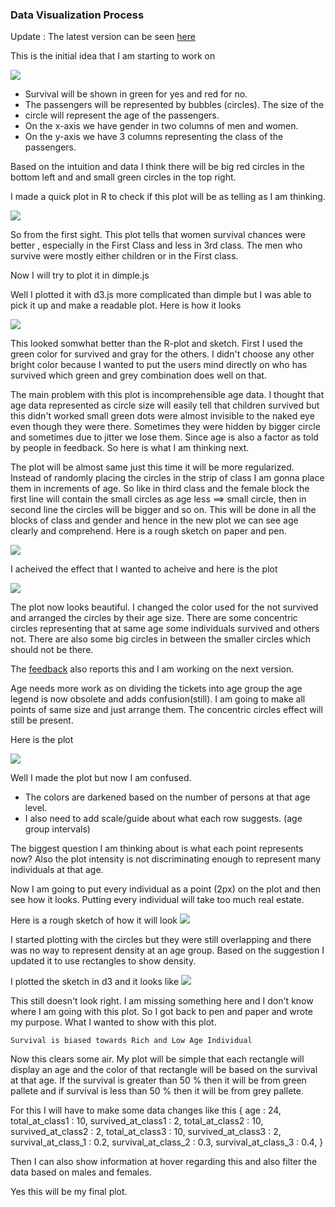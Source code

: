 ### Data Visualization Process

Update : The latest version can be seen [here](https://rawgit.com/avs20/DataVisualization/master/index_2.html)


This is the initial idea that I am starting to work on

![](versions/sketch_v1.jpg)

* Survival will be shown in green for yes and red for no.
* The passengers will be represented by bubbles (circles). The size of the 
* circle will represent the age of the passengers.
* On the x-axis we have gender in two columns of men and women.
* On the y-axis we have 3 columns representing the class of the passengers.

Based on the intuition and data I think there will be big red circles in the
bottom left and and small green circles in the top right.

I made a quick plot in R to check if this plot will be as telling as I am thinking.

![](versions/testplot_v1.png)

So from the first sight. This plot tells that women survival chances were better
, especially in the First Class and less in 3rd class. The men who survive
were mostly either children or in the First class.

Now I will try to plot it in dimple.js

Well I plotted it with d3.js  more complicated than dimple but I was able to 
pick it up and make a readable plot. Here is how it looks

![](versions/plot_v1.png)

This looked somwhat better than the R-plot and sketch. First I used the green
color for survived and gray for the others. I didn't choose any other bright 
color because I wanted to put the users mind directly on who has survived which
green and grey combination does well on that.

The main problem with this plot is incomprehensible age data. I thought that
age data represented as circle size will easily tell that children survived 
but this didn't worked small green dots were almost invisible to the naked eye 
even though they were there. Sometimes they were hidden by bigger circle and 
sometimes due to jitter we lose them. Since age is also a factor as told by 
people in feedback. So here is what I am thinking next. 

The plot will be almost same just this time it will be more regularized.
Instead of randomly placing the circles in the strip of class I am gonna place 
them in increments of age. So like in third class and the female block the first
line will contain the small circles as age less ==> small circle, then in second
line the circles will be bigger and so on. This will be done in all the blocks
of class and gender and hence in the new plot we can see age clearly and 
comprehend.
Here is a rough sketch on paper and pen.

![](versions/sketch_v2.png)

I acheived the effect that I wanted to acheive and here is the plot

![](versions/plot_v2.png)

The plot now looks beautiful. I changed the color used for the not survived and 
arranged the circles by their age size. There are some concentric circles
representing that at same age some individuals survived and others not. There
are also some big circles in between the smaller circles which should not be 
there. 

The [feedback](Feedback.md) also reports this and I am working on the next 
version. 

Age needs more work as on dividing the tickets into age group the age legend is 
now obsolete and adds confusion(still). I am going to make all points of 
same size and just arrange them. The concentric circles effect will still be
present.

Here is the plot 

![](versions/plot_v4.png)

Well I made the plot but now I am confused. 

* The colors are darkened based on the number of persons at that age level. 
* I also need to add scale/guide about what each row suggests. (age group 
intervals)

The biggest question I am thinking about is what each point represents now? 
Also the plot intensity is not discriminating enough to represent many 
individuals at that age.

Now I am going to put every individual as a point (2px) on the plot and then see
how it looks. Putting every individual will take too much real estate. 

Here is a rough sketch of how it will look 
![](versions/sketch_v5.jpg)

I started plotting with the circles but they were still overlapping and there 
was no way to represent density at an age group. Based on the suggestion I 
updated it to use rectangles to show density. 

I plotted the sketch in d3 and it looks like 
![](versions/draft_v5_1.png)

This still doesn't look right. I am missing something here and I don't know 
where I am going with this plot. So I got back to pen and paper and wrote 
my purpose. What I wanted to show with this plot. 

    Survival is biased towards Rich and Low Age Individual 

Now this clears some air. My plot will be simple that each rectangle will 
display an age  and the color of that rectangle will be based on the survival 
at that age. If the survival is greater than 50 % then it will be from green 
pallete and if survival is less than 50 % then it will be from grey pallete. 

For this I will have to make some data changes like this 
{
 age : 24,
 total_at_class1 : 10,
 survived_at_class1 : 2,
 total_at_class2 : 10,
 survived_at_class2 : 2,
 total_at_class3 : 10,
 survived_at_class3 : 2,
 survival_at_class_1 : 0.2,
 survival_at_class_2 : 0.3,
 survival_at_class_3 : 0.4,
}

Then I can also show information at hover regarding this and also filter the 
data based on males and females. 

Yes this will be my final plot. 






